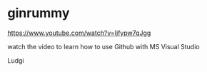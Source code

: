 # ginrummy

https://www.youtube.com/watch?v=Ijfypw7qJgg

watch the video to learn how to use Github with MS Visual Studio

Ludgi
